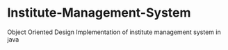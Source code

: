 # Institute-Management-System
Object Oriented Design Implementation of institute management system in java
